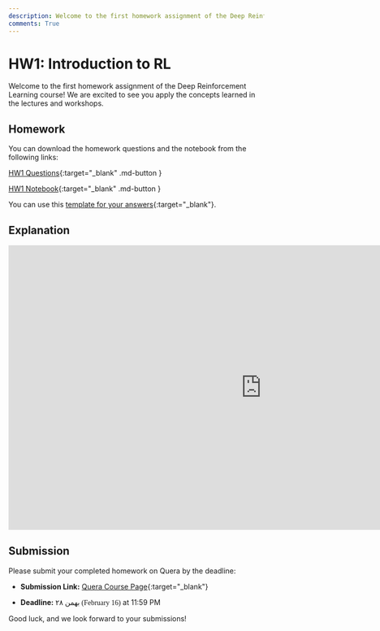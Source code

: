 ```yaml
---
description: Welcome to the first homework assignment of the Deep Reinforcement Learning course! We are excited to see you apply the concepts learned in the lectures and workshops.
comments: True
---
```


# HW1: Introduction to RL

Welcome to the first homework assignment of the Deep Reinforcement Learning course! We are excited to see you apply the concepts learned in the lectures and workshops.

## Homework

You can download the homework questions and the notebook from the following links:

[HW1 Questions](https://raw.githubusercontent.com/DeepRLCourse/Homework-1-Questions/refs/heads/main/HW1_Questions.pdf){:target="_blank" .md-button }

[HW1 Notebook](https://raw.githubusercontent.com/DeepRLCourse/Homework-1-Questions/refs/heads/main/HW1_Notebook.ipynb){:target="_blank" .md-button }

You can use this [template for your answers](https://github.com/DeepRLCourse/Homework-1-Template){:target="_blank"}.

## Explanation

<iframe width="996" height="560" src="https://www.youtube.com/embed/2X_RP9vf_7U" title="YouTube video player" frameborder="0" allow="accelerometer; autoplay; clipboard-write; encrypted-media; gyroscope; picture-in-picture; web-share" referrerpolicy="strict-origin-when-cross-origin" allowfullscreen></iframe>

## Submission

Please submit your completed homework on Quera by the deadline:

- **Submission Link:** [Quera Course Page](https://quera.org/course/add_to_course/course/20598/){:target="_blank"}

- **Deadline:** <span style="direction: rtl;font-family: Vazirmatn;">۲۸ بهمن (February 16)</span> at 11:59 PM

Good luck, and we look forward to your submissions!

